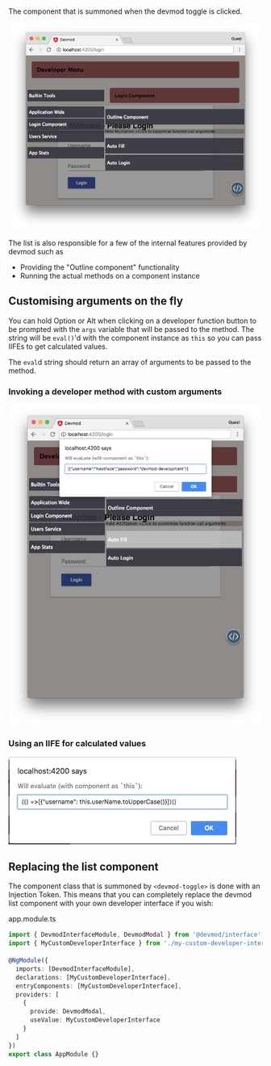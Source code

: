 ### <devmod-list>

The component that is summoned when the devmod toggle is clicked.

![The devmod modal list](./devmod-list.png)

The list is also responsible for a few of the internal features provided by devmod such as

* Providing the "Outline component" functionality
* Running the actual methods on a component instance

## Customising arguments on the fly

You can hold Option or Alt when clicking on a developer function button to be prompted with the `args` variable that will be passed to the method. The string will be `eval()`'d with the component instance as `this` so you can pass IIFEs to get calculated values.

The `eval`d string should return an array of arguments to be passed to the method.

### Invoking a developer method with custom arguments

![Custom arguments on the fly](./custom-args.png)

### Using an IIFE for calculated values

![IIFE args](./iife-args.png)

## Replacing the list component

The component class that is summoned by `<devmod-toggle>` is done with an Injection Token. This means that you can completely replace the devmod list component with your own developer interface if you wish:

app.module.ts

```ts
import { DevmodInterfaceModule, DevmodModal } from '@devmod/interface';
import { MyCustomDeveloperInterface } from './my-custom-developer-interface.component.ts';

@NgModule({
  imports: [DevmodInterfaceModule],
  declarations: [MyCustomDeveloperInterface],
  entryComponents: [MyCustomDeveloperInterface],
  providers: [
    {
      provide: DevmodModal,
      useValue: MyCustomDeveloperInterface
    }
  ]
})
export class AppModule {}
```
